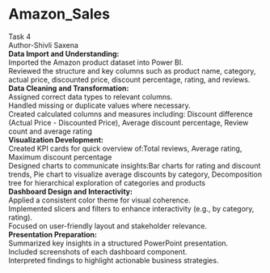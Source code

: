 # Amazon_Sales
Task 4<br>
Author-Shivli Saxena<br>
**Data Import and Understanding:**<br>
Imported the Amazon product dataset into Power BI.<br>
Reviewed the structure and key columns such as product name, category, actual price, discounted price, discount percentage, rating, and reviews.<br>
**Data Cleaning and Transformation:**<br>
Assigned correct data types to relevant columns.<br>
Handled missing or duplicate values where necessary.<br>
Created calculated columns and measures including: Discount difference (Actual Price - Discounted Price), Average discount percentage, Review count and average rating<br>
**Visualization Development:**<br>
Created KPI cards for quick overview of:Total reviews, Average rating, Maximum discount percentage<br>
Designed charts to communicate insights:Bar charts for rating and discount trends, Pie chart to visualize average discounts by category, Decomposition tree for hierarchical exploration of categories and products<br>
**Dashboard Design and Interactivity:**<br>
Applied a consistent color theme for visual coherence.<br>
Implemented slicers and filters to enhance interactivity (e.g., by category, rating).<br>
Focused on user-friendly layout and stakeholder relevance.<br>
**Presentation Preparation:**<br>
Summarized key insights in a structured PowerPoint presentation.<br>
Included screenshots of each dashboard component.<br>
Interpreted findings to highlight actionable business strategies.<br>

